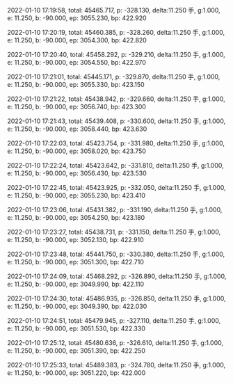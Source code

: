 2022-01-10 17:19:58, total: 45465.717, p: -328.130, delta:11.250 手, g:1.000, e: 11.250, b: -90.000, ep: 3055.230, bp: 422.920

2022-01-10 17:20:19, total: 45460.385, p: -328.260, delta:11.250 手, g:1.000, e: 11.250, b: -90.000, ep: 3054.300, bp: 422.820

2022-01-10 17:20:40, total: 45458.292, p: -329.210, delta:11.250 手, g:1.000, e: 11.250, b: -90.000, ep: 3054.550, bp: 422.970

2022-01-10 17:21:01, total: 45445.171, p: -329.870, delta:11.250 手, g:1.000, e: 11.250, b: -90.000, ep: 3055.330, bp: 423.150

2022-01-10 17:21:22, total: 45438.942, p: -329.660, delta:11.250 手, g:1.000, e: 11.250, b: -90.000, ep: 3056.740, bp: 423.300

2022-01-10 17:21:43, total: 45439.408, p: -330.600, delta:11.250 手, g:1.000, e: 11.250, b: -90.000, ep: 3058.440, bp: 423.630

2022-01-10 17:22:03, total: 45423.754, p: -331.980, delta:11.250 手, g:1.000, e: 11.250, b: -90.000, ep: 3058.020, bp: 423.750

2022-01-10 17:22:24, total: 45423.642, p: -331.810, delta:11.250 手, g:1.000, e: 11.250, b: -90.000, ep: 3056.430, bp: 423.530

2022-01-10 17:22:45, total: 45423.925, p: -332.050, delta:11.250 手, g:1.000, e: 11.250, b: -90.000, ep: 3055.230, bp: 423.410

2022-01-10 17:23:06, total: 45431.382, p: -331.190, delta:11.250 手, g:1.000, e: 11.250, b: -90.000, ep: 3054.250, bp: 423.180

2022-01-10 17:23:27, total: 45438.731, p: -331.150, delta:11.250 手, g:1.000, e: 11.250, b: -90.000, ep: 3052.130, bp: 422.910

2022-01-10 17:23:48, total: 45441.750, p: -330.380, delta:11.250 手, g:1.000, e: 11.250, b: -90.000, ep: 3051.300, bp: 422.710

2022-01-10 17:24:09, total: 45468.292, p: -326.890, delta:11.250 手, g:1.000, e: 11.250, b: -90.000, ep: 3049.990, bp: 422.110

2022-01-10 17:24:30, total: 45486.935, p: -326.850, delta:11.250 手, g:1.000, e: 11.250, b: -90.000, ep: 3049.390, bp: 422.030

2022-01-10 17:24:51, total: 45479.945, p: -327.110, delta:11.250 手, g:1.000, e: 11.250, b: -90.000, ep: 3051.530, bp: 422.330

2022-01-10 17:25:12, total: 45480.636, p: -326.610, delta:11.250 手, g:1.000, e: 11.250, b: -90.000, ep: 3051.390, bp: 422.250

2022-01-10 17:25:33, total: 45489.383, p: -324.780, delta:11.250 手, g:1.000, e: 11.250, b: -90.000, ep: 3051.220, bp: 422.000